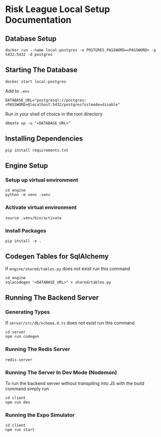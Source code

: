 # Risk League Local Setup Documentation

## Database Setup
```
docker run --name local-postgres -e POSTGRES_PASSWORD=<PASSWORD> -p 5432:5432 -d postgres
```

## Starting The Database
```
docker start local-postgres
```

Add to `.env`
```
DATABASE_URL="postgresql://postgres:<PASSWORD>@localhost:5432/postgres?sslmode=disable"
```

Run in your shell of choice in the root directory
```
dbmate up -u "<DATABASE_URL>"
```

## Installing Dependencies
```
pip install requirements.txt
```

## Engine Setup

### Setup up virtual environment
```
cd engine
python -m venv .venv
```
### Activate virtual environment
```
source .venv/bin/activate
```
### Install Packages
```
pip install -e .
```

## Codegen Tables for SqlAlchemy
If `engine/shared/tables.py` does not exist run this command
```
cd engine
sqlacodegen "<DATABASE_URL>" > shared/tables.py
```

## Running The Backend Server

### Generating Types
If `server/src/db/schema.d.ts` does not exist run this command
```
cd server
npm run codegen
```

### Running The Redis Server
```
redis-server
```

### Running The Server In Dev Mode (Nodemon)
To run the backend server without transpiling into JS with the build command simply run
```
cd client
npm run dev
```

### Running the Expo Simulator
```
cd client
npm run start
```